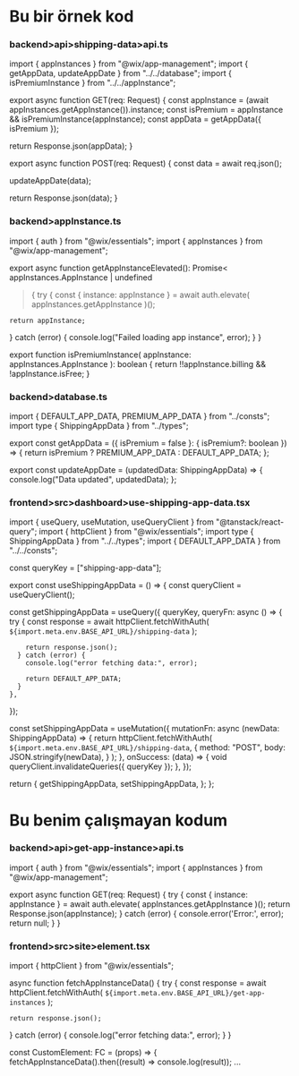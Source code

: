 # Bu bir örnek kod #

### backend>api>shipping-data>api.ts ###

import { appInstances } from "@wix/app-management";
import { getAppData, updateAppDate } from "../../database";
import { isPremiumInstance } from "../../appInstance";

export async function GET(req: Request) {
  const appInstance = (await appInstances.getAppInstance()).instance;
  const isPremium = appInstance && isPremiumInstance(appInstance);
  const appData = getAppData({ isPremium });

  return Response.json(appData);
}

export async function POST(req: Request) {
  const data = await req.json();

  updateAppDate(data);

  return Response.json(data);
}

### backend>appInstance.ts ###

import { auth } from "@wix/essentials";
import { appInstances } from "@wix/app-management";

export async function getAppInstanceElevated(): Promise<
  appInstances.AppInstance | undefined
> {
  try {
    const { instance: appInstance } = await auth.elevate(
      appInstances.getAppInstance
    )();

    return appInstance;
  } catch (error) {
    console.log("Failed loading app instance", error);
  }
}

export function isPremiumInstance(
  appInstance: appInstances.AppInstance
): boolean {
  return !!appInstance.billing && !appInstance.isFree;
}

### backend>database.ts ###

import { DEFAULT_APP_DATA, PREMIUM_APP_DATA } from "../consts";
import type { ShippingAppData } from "../types";

export const getAppData = ({ isPremium = false }: { isPremium?: boolean }) => {
  return isPremium ? PREMIUM_APP_DATA : DEFAULT_APP_DATA;
};

export const updateAppDate = (updatedData: ShippingAppData) => {
  console.log("Data updated", updatedData);
};

### frontend>src>dashboard>use-shipping-app-data.tsx ###

import { useQuery, useMutation, useQueryClient } from "@tanstack/react-query";
import { httpClient } from "@wix/essentials";
import type { ShippingAppData } from "../../types";
import { DEFAULT_APP_DATA } from "../../consts";

const queryKey = ["shipping-app-data"];

export const useShippingAppData = () => {
  const queryClient = useQueryClient();

  const getShippingAppData = useQuery<ShippingAppData>({
    queryKey,
    queryFn: async () => {
      try {
        const response = await httpClient.fetchWithAuth(
          `${import.meta.env.BASE_API_URL}/shipping-data`
        );

        return response.json();
      } catch (error) {
        console.log("error fetching data:", error);

        return DEFAULT_APP_DATA;
      }
    },
  });

  const setShippingAppData = useMutation({
    mutationFn: async (newData: ShippingAppData) => {
      return httpClient.fetchWithAuth(
        `${import.meta.env.BASE_API_URL}/shipping-data`,
        {
          method: "POST",
          body: JSON.stringify(newData),
        }
      );
    },
    onSuccess: (data) => {
      void queryClient.invalidateQueries({ queryKey });
    },
  });

  return {
    getShippingAppData,
    setShippingAppData,
  };
};



# Bu benim çalışmayan kodum #

### backend>api>get-app-instance>api.ts ###

import { auth } from "@wix/essentials";
import { appInstances } from "@wix/app-management";

export async function GET(req: Request) {
  try {
    const { instance: appInstance } = await auth.elevate(
      appInstances.getAppInstance
    )();
    return Response.json(appInstance);
  } catch (error) {
    console.error('Error:', error);
    return null;
  }
}


### frontend>src>site>element.tsx ###


import { httpClient } from "@wix/essentials";

async function fetchAppInstanceData() {
  try {
    const response = await httpClient.fetchWithAuth(
      `${import.meta.env.BASE_API_URL}/get-app-instances`
    );

    return response.json();
  } catch (error) {
    console.log("error fetching data:", error);
  }
}

const CustomElement: FC<Props> = (props) => {
fetchAppInstanceData().then((result) => console.log(result));
...